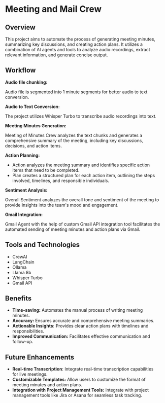 # Meeting and Mail Crew

## Overview

This project aims to automate the process of generating meeting minutes, summarizing key discussions, and creating action plans. It utilizes a combination of AI agents and tools to analyze audio recordings, extract relevant information, and generate concise output.

## Workflow

**Audio file chunking:**

Audio file is segmented into 1 minute segments for better audio to text conversion.

**Audio to Text Conversion:**

The project utilizes Whisper Turbo to transcribe audio recordings into text.

**Meeting Minutes Generation:**

Meeting of Minutes Crew analyzes the text chunks and generates a comprehensive summary of the meeting, including key discussions, decisions, and action items.

**Action Planning:**

* Action analyzes the meeting summary and identifies specific action items that need to be completed.
* Plan creates a structured plan for each action item, outlining the steps involved, timelines, and responsible individuals.

**Sentiment Analysis:**

Overall Sentiment analyzes the overall tone and sentiment of the meeting to provide insights into the team's mood and engagement.

**Gmail Integration:**

Gmail Agent with the help of custom Gmail API integration tool facilitates the automated sending of meeting minutes and action plans via Gmail.

## Tools and Technologies

* CrewAI
* LangChain
* Ollama
* Llama 8b
* Whisper Turbo
* Gmail API

## Benefits

* **Time-saving:** Automates the manual process of writing meeting minutes.
* **Accuracy:** Ensures accurate and comprehensive meeting summaries.
* **Actionable Insights:** Provides clear action plans with timelines and responsibilities.
* **Improved Communication:** Facilitates effective communication and follow-up.

## Future Enhancements

* **Real-time Transcription:** Integrate real-time transcription capabilities for live meetings.
* **Customizable Templates:** Allow users to customize the format of meeting minutes and action plans.
* **Integration with Project Management Tools:** Integrate with project management tools like Jira or Asana for seamless task tracking.
